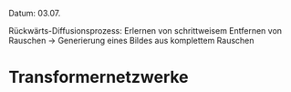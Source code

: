 Datum: 03.07.

Rückwärts-Diffusionsprozess: Erlernen von schrittweisem Entfernen von Rauschen -> Generierung eines Bildes aus komplettem Rauschen

# Transformernetzwerke


